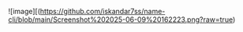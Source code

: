 
![image][(https://github.com/iskandar7ss/name-cli/blob/main/Screenshot%202025-06-09%20162223.png?raw=true)
